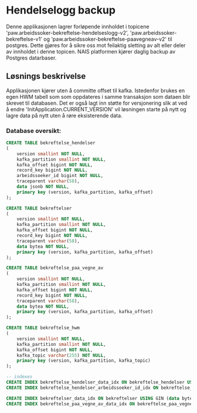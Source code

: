 # Hendelselogg backup
Denne applikasjonen lagrer forløpende innholdet i topicene 'paw.arbeidssoker-bekreftelse-hendelseslogg-v2', 'paw.arbeidssoker-bekreftelse-v1' og 'paw.arbeidssoker-bekreftelse-paavegneav-v2' til postgres. Dette gjøres for å sikre oss mot feilaktig sletting av alt eller deler av innholdet i denne topicen. NAIS platformen kjører daglig backup av Postgres datarbaser.

## Løsnings beskrivelse
Applikasjonen kjører uten å committe offset til kafka. Istedenfor brukes en egen HWM tabell som som oppdateres i samme transaksjon som dataen blir skrevet til databasen. Det er også lagt inn støtte for versjonering slik at ved å endre 'InitApplication.CURRENT_VERSION' vil løsningen starte på nytt og lagre data på nytt uten å røre eksisterende data.

### Database oversikt:

```sql
CREATE TABLE bekreftelse_hendelser
(
    version smallint NOT NULL,
    kafka_partition smallint NOT NULL,
    kafka_offset bigint NOT NULL,
    record_key bigint NOT NULL,
    arbeidssoeker_id bigint NOT NULL,
    traceparent varchar(58),
    data jsonb NOT NULL,
    primary key (version, kafka_partition, kafka_offset)
);

CREATE TABLE bekreftelser
(
    version smallint NOT NULL,
    kafka_partition smallint NOT NULL,
    kafka_offset bigint NOT NULL,
    record_key bigint NOT NULL,
    traceparent varchar(58),
    data bytea NOT NULL,
    primary key (version, kafka_partition, kafka_offset)
);

CREATE TABLE bekreftelse_paa_vegne_av
(
    version smallint NOT NULL,
    kafka_partition smallint NOT NULL,
    kafka_offset bigint NOT NULL,
    record_key bigint NOT NULL,
    traceparent varchar(58),
    data bytea NOT NULL,
    primary key (version, kafka_partition, kafka_offset)
);

CREATE TABLE bekreftelse_hwm
(
    version smallint NOT NULL,
    kafka_partition smallint NOT NULL,
    kafka_offset bigint NOT NULL,
    kafka_topic varchar(255) NOT NULL,
    primary key (version, kafka_partition, kafka_topic)
);

-- indexes
CREATE INDEX bekreftelse_hendelser_data_idx ON bekreftelse_hendelser USING GIN (data jsonb_path_ops);
CREATE INDEX bekreftelse_hendelser_arbeidssoeker_id_idx ON bekreftelse_hendelser (arbeidssoeker_id);

CREATE INDEX bekreftelser_data_idx ON bekreftelser USING GIN (data bytea_ops);
CREATE INDEX bekreftelse_paa_vegne_av_data_idx ON bekreftelse_paa_vegne_av USING GIN (data bytea_ops);

```
